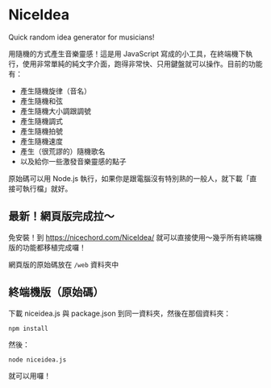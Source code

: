 # NiceIdea
Quick random idea generator for musicians!

用隨機的方式產生音樂靈感！這是用 JavaScript 寫成的小工具，在終端機下執行，使用非常單純的純文字介面，跑得非常快、只用鍵盤就可以操作。目前的功能有：

- 產生隨機旋律（音名）
- 產生隨機和弦
- 產生隨機大小調跟調號
- 產生隨機調式
- 產生隨機拍號
- 產生隨機速度
- 產生（很荒謬的）隨機歌名
- 以及給你一些激發音樂靈感的點子

原始碼可以用 Node.js 執行，如果你是跟電腦沒有特別熟的一般人，就下載「直接可執行檔」就好。

## 最新！網頁版完成拉～

免安裝！到 https://nicechord.com/NiceIdea/ 就可以直接使用～幾乎所有終端機版的功能都移植完成囉！

網頁版的原始碼放在 ```/web``` 資料夾中

## 終端機版（原始碼）

下載 niceidea.js 與 package.json 到同一資料夾，然後在那個資料夾：

```npm install```

然後：

```node niceidea.js```

就可以用囉！
